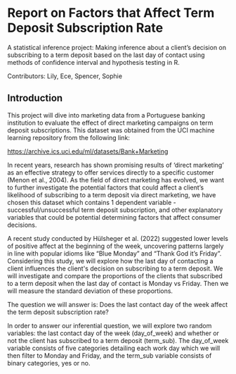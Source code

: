 # Report on Factors that Affect Term Deposit Subscription Rate
A statistical inference project:
Making inference about a client’s decision on subscribing to a term deposit based on the last day of contact using methods of confidence interval and hypothesis testing in R.

Contributors: Lily, Ece, Spencer, Sophie

## Introduction

This project will dive into marketing data from a Portuguese banking institution to evaluate the effect of direct marketing campaigns on term deposit subscriptions. This dataset was obtained from the UCI machine learning repository from the following link:

https://archive.ics.uci.edu/ml/datasets/Bank+Marketing

In recent years, research has shown promising results of ‘direct marketing’ as an effective strategy to offer services directly to a specific customer (Menon et al., 2004). As the field of direct marketing has evolved, we want to further investigate the potential factors that could affect a client’s likelihood of subscribing to a term deposit via direct marketing, we have chosen this dataset which contains 1 dependent variable - successful/unsuccessful term deposit subscription, and other explanatory variables that could be potential determining factors that affect consumer decisions.

A recent study conducted by Hülsheger et al. (2022) suggested lower levels of positive affect at the beginning of the week, uncovering patterns largely in line with popular idioms like “Blue Monday” and “Thank God it’s Friday”. Considering this study, we will explore how the last day of contacting a client influences the client's decision on subscribing to a term deposit. We will investigate and compare the proportions of the clients that subscribed to a term deposit when the last day of contact is Monday vs Friday. Then we will measure the standard deviation of these proportions.

The question we will answer is: Does the last contact day of the week affect the term deposit subscription rate?

In order to answer our inferential question, we will explore two random variables: the last contact day of the week (day_of_week) and whether or not the client has subscribed to a term deposit (term_sub). The day_of_week variable consists of five categories detailing each work day which we will then filter to Monday and Friday, and the term_sub variable consists of binary categories, yes or no.
